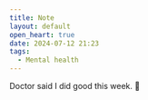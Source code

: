 ```yaml
---
title: Note
layout: default
open_heart: true
date: 2024-07-12 21:23
tags:
  - Mental health
---
```


Doctor said I did good this week. 🏅
